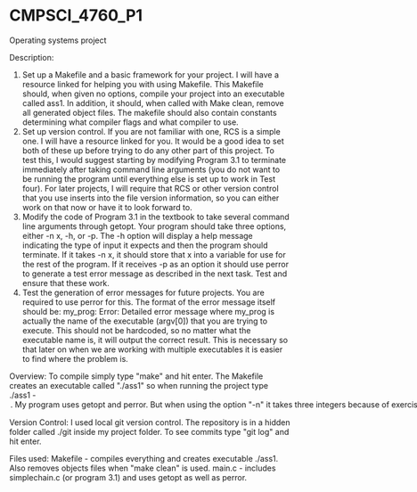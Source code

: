# CMPSCI_4760_P1
Operating systems project

Description:
1. Set up a Makefile and a basic framework for your project. I will have a resource linked for helping you with using
Makefile. This Makefile should, when given no options, compile your project into an executable called ass1. In addition,
it should, when called with Make clean, remove all generated object files. The makefile should also contain constants
determining what compiler flags and what compiler to use.
2. Set up version control. If you are not familiar with one, RCS is a simple one. I will have a resource linked for you. It
would be a good idea to set both of these up before trying to do any other part of this project. To test this, I would suggest
starting by modifying Program 3.1 to terminate immediately after taking command line arguments (you do not want to
be running the program until everything else is set up to work in Test four). For later projects, I will require that RCS or
other version control that you use inserts into the file version information, so you can either work on that now or have it
to look forward to.
3. Modify the code of Program 3.1 in the textbook to take several command line arguments through getopt. Your program
should take three options, either -n x, -h, or -p. The -h option will display a help message indicating the type of input it
expects and then the program should terminate. If it takes -n x, it should store that x into a variable for use for the rest of
the program. If it receives -p as an option it should use perror to generate a test error message as described in the next
task. Test and ensure that these work.
4. Test the generation of error messages for future projects. You are required to use perror for this. The format of the
error message itself should be:
my_prog: Error: Detailed error message
where my_prog is actually the name of the executable (argv[0]) that you are trying to execute. This should not be
hardcoded, so no matter what the executable name is, it will output the correct result. This is necessary so that later on
when we are working with multiple executables it is easier to find where the problem is.

Overview:
	To compile simply type "make" and hit enter. The Makefile creates an executable called
	"./ass1" so when running the project type ./ass1 -<option>. My program uses getopt and 
	perror. But when using the option "-n" it takes three integers because of exercise 3.8.
	Those integers are n, k, m which is for number of processes, loops, sleep time. All my
	 answers to exercise 3.8 are in the file "Answers." I used local git version control.

Version Control:
	I used local git version control. The repository is in a hidden folder called ./git inside 
		my project folder. To see commits type "git log" and hit enter. 

	 
Files used:	
	Makefile - compiles everything and creates executable ./ass1. Also removes objects files 
		when "make clean" is used.
	main.c - includes simplechain.c (or program 3.1) and uses getopt as well as perror.
	
	

	
